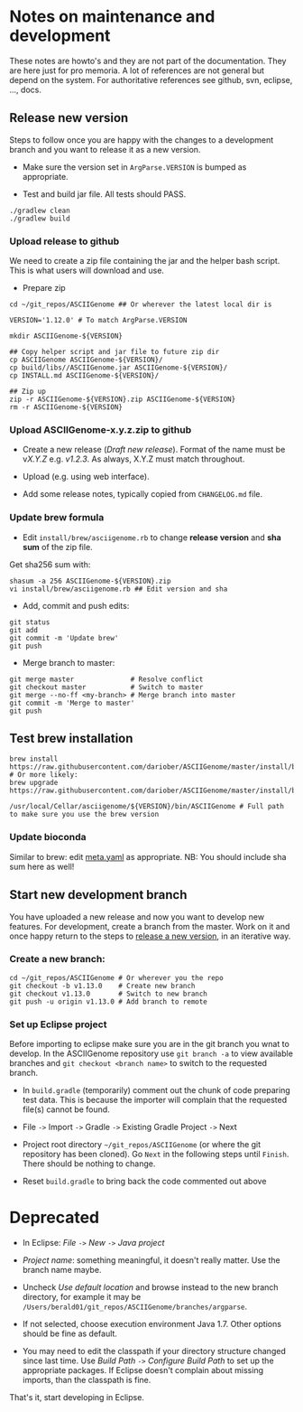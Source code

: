 Notes on maintenance and development
====================================

These notes are howto's and they are not part of the documentation. They are
here just for pro memoria. A lot of references are not general but depend on the
system. For authoritative references see github, svn, eclipse, ..., docs. 

Release new version
-------------------

Steps to follow once you are happy with the changes to a development branch and
you want to release it as a new version.

* Make sure the version set in `ArgParse.VERSION` is bumped as appropriate.

* Test and build jar file. All tests should PASS.

```
./gradlew clean
./gradlew build 
``` 

### Upload release to github

We need to create a zip file containing the jar and the helper bash script. This 
is what users will download and use.

* Prepare zip

```
cd ~/git_repos/ASCIIGenome ## Or wherever the latest local dir is

VERSION='1.12.0' # To match ArgParse.VERSION

mkdir ASCIIGenome-${VERSION}

## Copy helper script and jar file to future zip dir
cp ASCIIGenome ASCIIGenome-${VERSION}/
cp build/libs//ASCIIGenome.jar ASCIIGenome-${VERSION}/
cp INSTALL.md ASCIIGenome-${VERSION}/

## Zip up
zip -r ASCIIGenome-${VERSION}.zip ASCIIGenome-${VERSION}
rm -r ASCIIGenome-${VERSION}
```

### Upload ASCIIGenome-x.y.z.zip to github 

* Create a new release (*Draft new release*). Format of the name must be v*X.Y.Z*
  e.g. *v1.2.3*. As always, X.Y.Z must match throughout.

* Upload (e.g. using web interface).

* Add some release notes, typically copied from `CHANGELOG.md` file.

### Update brew formula 

* Edit `install/brew/asciigenome.rb` to change **release version** and **sha sum** of the zip file.

Get sha256 sum with:

```
shasum -a 256 ASCIIGenome-${VERSION}.zip
vi install/brew/asciigenome.rb ## Edit version and sha
```

* Add, commit and push edits:

```
git status
git add
git commit -m 'Update brew'
git push
```

* Merge branch to master: 

```
git merge master              # Resolve conflict
git checkout master           # Switch to master  
git merge --no-ff <my-branch> # Merge branch into master
git commit -m 'Merge to master'
git push
```

Test brew installation 
----------------------

```
brew install https://raw.githubusercontent.com/dariober/ASCIIGenome/master/install/brew/asciigenome.rb
# Or more likely:
brew upgrade https://raw.githubusercontent.com/dariober/ASCIIGenome/master/install/brew/asciigenome.rb

/usr/local/Cellar/asciigenome/${VERSION}/bin/ASCIIGenome # Full path to make sure you use the brew version
```

### Update bioconda

Similar to brew: edit [meta.yaml](https://github.com/bioconda/bioconda-recipes/blob/master/recipes/asciigenome/meta.yaml) 
as appropriate. NB: You should include sha sum here as well!

Start new development branch
----------------------------

You have uploaded a new release and now you want to develop new features. 
For development, create a branch from the master. Work on it and once happy return to
the steps to [release a new version](#release-new-version), in an iterative way.

### Create a new branch:

```
cd ~/git_repos/ASCIIGenome # Or wherever you the repo
git checkout -b v1.13.0    # Create new branch
git checkout v1.13.0       # Switch to new branch 
git push -u origin v1.13.0 # Add branch to remote     
```

### Set up Eclipse project

Before importing to eclipse make sure you are in the git branch you wnat to
develop. In the ASCIIGenome repository use `git branch -a` to view available
branches and `git checkout <branch name>` to switch to the requested branch.

* In `build.gradle` (temporarily) comment out the chunk of code preparing test
  data. This is because the importer will complain that the requested file(s)
  cannot be found.

* File `->` Import `->` Gradle `->` Existing Gradle Project `->` Next

* Project root directory `~/git_repos/ASCIIGenome` (or where the git repository
  has been cloned). Go `Next` in the following steps until `Finish`. There
  should be nothing to change.

* Reset `build.gradle` to bring back the code commented out above

# Deprecated

* In Eclipse: *File* `->` *New* `->` *Java project*

* *Project name*: something meaningful, it doesn't really matter. Use the branch name maybe.

* Uncheck *Use default location* and browse instead to the new branch directory, for 
example it may be `/Users/berald01/git_repos/ASCIIGenome/branches/argparse`.

* If not selected, choose execution environment Java 1.7. Other options should be fine as default.

* You may need to edit the classpath if your directory structure changed since last time. 
Use *Build Path* `->` *Configure Build Path* to set up the appropriate packages.
If Eclipse doesn't complain about missing imports, than the classpath is fine. 

That's it, start developing in Eclipse.
